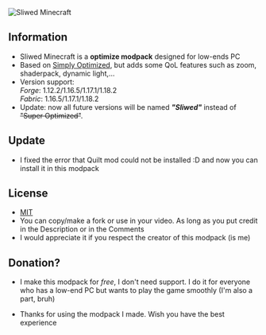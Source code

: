 ![Sliwed Minecraft](https://i.imgur.com/QMe8yZj.png)

## Information
- Sliwed Minecraft is a **optimize modpack** designed for low-ends PC
- Based on [Simply Optimized](https://modrinth.com/modpack/sop), but adds some QoL features such as zoom, shaderpack, dynamic light,...
- Version support:\
        *Forge*: 1.12.2/1.16.5/1.17.1/1.18.2\
        *Fabric*: 1.16.5/1.17.1/1.18.2
- Update: now all future versions will be named **_"Sliwed"_** instead of ~~"Super Optimized"~~.
## Update
- I fixed the error that Quilt mod could not be installed :D and now you can install it in this modpack
## License
- [MIT](https://cdn.modrinth.com/licenses/mit.txt)
- You can copy/make a fork or use in your video. As long as you put credit in the Description or in the Comments
- I would appreciate it if you respect the creator of this modpack (is me)
## Donation?
- I make this modpack for _free_, I don't need support. I do it for everyone who has a low-end PC but wants to play the game smoothly (I'm also a part, bruh)

- Thanks for using the modpack I made. Wish you have the best experience
